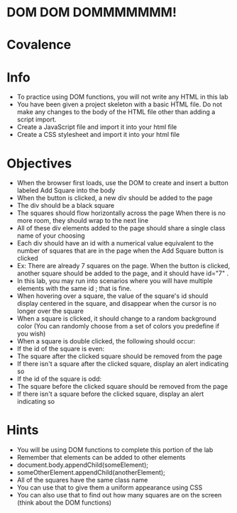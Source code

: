 # DOM DOM DOMMMMMMM!
# Covalence

# Info
* To practice using DOM functions, you will not write any HTML in this lab
* You have been given a project skeleton with a basic HTML file. Do not make any changes to the body of the HTML file other than adding a script import.
* Create a JavaScript file and import it into your html file
* Create a CSS stylesheet and import it into your html file
# Objectives
* When the browser first loads, use the DOM to create and insert a button labeled
Add Square
into the body
* When the button is clicked, a new
div
should be added to the page
* The
div
should be a black square
* The squares should flow horizontally across the page
When there is no more room, they should wrap to the next line
* All of these
div
elements added to the page should share a single class name of your choosing
* Each
div
should have an
id
with a numerical value equivalent to the number of squares that are in the page when the
Add Square
button is clicked
* Ex: There are already 7 squares on the page. When the button is clicked, another square should be added to the page, and it should have
id="7"
.
* In this lab, you may run into scenarios where you will have multiple elements with the same
id
; that is fine.
* When hovering over a square, the value of the square's
id
should display centered in the square, and disappear when the cursor is no longer over the square
* When a square is clicked, it should change to a random background color (You can randomly choose from a set of colors you predefine if you wish)
* When a square is double clicked, the following should occur:
* If the
id
of the square is even:
* The square after the clicked square should be removed from the page
* If there isn't a square after the clicked square, display an alert indicating so
* If the
id
of the square is odd:
* The square before the clicked square should be removed from the page
* If there isn't a square before the clicked square, display an alert indicating so
# Hints
* You will be using DOM functions to complete this portion of the lab
* Remember that elements can be added to other elements
* document.body.appendChild(someElement);
* someOtherElement.appendChild(anotherElement);
* All of the squares have the same class name
* You can use that to give them a uniform appearance using CSS
* You can also use that to find out how many squares are on the screen (think about the DOM functions)